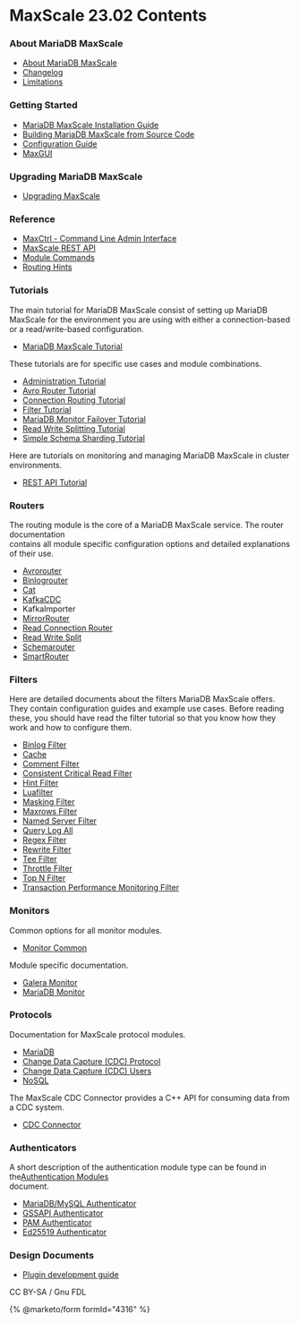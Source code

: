 # MaxScale 23.02 Contents

### About MariaDB MaxScale

* [About MariaDB MaxScale](mariadb-maxscale-23-02-about/mariadb-maxscale-2302-about-mariadb-maxscale.md)
* [Changelog](mariadb-maxscale-2302-changelog.md)
* [Limitations](mariadb-maxscale-23-02-about/mariadb-maxscale-2302-limitations-and-known-issues-within-mariadb-maxscale.md)

### Getting Started

* [MariaDB MaxScale Installation Guide](mariadb-maxscale-23-02-getting-started/mariadb-maxscale-2302-mariadb-maxscale-installation-guide.md)
* [Building MariaDB MaxScale from Source Code](mariadb-maxscale-23-02-getting-started/mariadb-maxscale-2302-building-mariadb-maxscale-from-source-code.md)
* [Configuration Guide](mariadb-maxscale-23-02-getting-started/mariadb-maxscale-2302-mariadb-maxscale-configuration-guide.md)
* [MaxGUI](mariadb-maxscale-23-02-getting-started/mariadb-maxscale-2302-mariadb-maxscale-maxgui-guide.md)

### Upgrading MariaDB MaxScale

* [Upgrading MaxScale](mariadb-maxscale-23-02-upgrading/mariadb-maxscale-2302-maxscale-2302-upgrading-mariadb-maxscale.md)

### Reference

* [MaxCtrl - Command Line Admin Interface](mariadb-maxscale-23-02-reference/mariadb-maxscale-2302-maxctrl.md)
* [MaxScale REST API](mariadb-maxscale-23-02-rest-api/mariadb-maxscale-2302-rest-api.md)
* [Module Commands](mariadb-maxscale-23-02-reference/mariadb-maxscale-2302-module-commands.md)
* [Routing Hints](mariadb-maxscale-23-02-reference/mariadb-maxscale-2302-hint-syntax.md)

### Tutorials

The main tutorial for MariaDB MaxScale consist of setting up MariaDB MaxScale for the environment you are using with either a connection-based or a read/write-based configuration.

* [MariaDB MaxScale Tutorial](mariadb-maxscale-23-02-tutorials/mariadb-maxscale-2302-setting-up-mariadb-maxscale.md)

These tutorials are for specific use cases and module combinations.

* [Administration Tutorial](mariadb-maxscale-23-02-tutorials/mariadb-maxscale-2302-mariadb-maxscale-administration-tutorial.md)
* [Avro Router Tutorial](mariadb-maxscale-23-02-tutorials/mariadb-maxscale-2302-avrorouter-tutorial.md)
* [Connection Routing Tutorial](mariadb-maxscale-23-02-tutorials/mariadb-maxscale-2302-connection-routing-with-mariadb-maxscale.md)
* [Filter Tutorial](mariadb-maxscale-23-02-tutorials/mariadb-maxscale-2302-filters.md)
* [MariaDB Monitor Failover Tutorial](mariadb-maxscale-23-02-tutorials/mariadb-maxscale-2302-automatic-failover-with-mariadb-monitor.md)
* [Read Write Splitting Tutorial](mariadb-maxscale-23-02-tutorials/mariadb-maxscale-2302-read-write-splitting-with-mariadb-maxscale.md)
* [Simple Schema Sharding Tutorial](mariadb-maxscale-23-02-tutorials/mariadb-maxscale-2302-simple-sharding-with-two-servers.md)

Here are tutorials on monitoring and managing MariaDB MaxScale in cluster environments.

* [REST API Tutorial](mariadb-maxscale-23-02-tutorials/mariadb-maxscale-2302-rest-api-tutorial.md)

### Routers

The routing module is the core of a MariaDB MaxScale service. The router documentation\
contains all module specific configuration options and detailed explanations\
of their use.

* [Avrorouter](mariadb-maxscale-23-02-routers/mariadb-maxscale-2302-avrorouter.md)
* [Binlogrouter](mariadb-maxscale-23-02-routers/mariadb-maxscale-2302-binlogrouter.md)
* [Cat](mariadb-maxscale-23-02-routers/mariadb-maxscale-2302-cat.md)
* [KafkaCDC](mariadb-maxscale-23-02-routers/mariadb-maxscale-2302-kafkacdc.md)
* KafkaImporter
* [MirrorRouter](mariadb-maxscale-23-02-routers/mariadb-maxscale-2302-mirror.md)
* [Read Connection Router](mariadb-maxscale-23-02-routers/mariadb-maxscale-2302-readconnroute.md)
* [Read Write Split](mariadb-maxscale-23-02-routers/mariadb-maxscale-2302-readwritesplit.md)
* [Schemarouter](mariadb-maxscale-23-02-routers/mariadb-maxscale-2302-schemarouter.md)
* [SmartRouter](mariadb-maxscale-23-02-routers/mariadb-maxscale-2302-smartrouter.md)

### Filters

Here are detailed documents about the filters MariaDB MaxScale offers. They contain configuration guides and example use cases. Before reading these, you should have read the filter tutorial so that you know how they work and how to configure them.

* [Binlog Filter](mariadb-maxscale-23-02-filters/mariadb-maxscale-2302-binlog-filter.md)
* [Cache](mariadb-maxscale-23-02-filters/mariadb-maxscale-2302-cache.md)
* [Comment Filter](mariadb-maxscale-23-02-filters/mariadb-maxscale-2302-comment-filter.md)
* [Consistent Critical Read Filter](mariadb-maxscale-23-02-filters/mariadb-maxscale-2302-consistent-critical-read-filter.md)
* [Hint Filter](mariadb-maxscale-23-02-filters/mariadb-maxscale-2302-hintfilter.md)
* [Luafilter](mariadb-maxscale-23-02-filters/mariadb-maxscale-2302-lua-filter.md)
* [Masking Filter](mariadb-maxscale-23-02-filters/mariadb-maxscale-2302-masking.md)
* [Maxrows Filter](mariadb-maxscale-23-02-filters/mariadb-maxscale-2302-maxrows.md)
* [Named Server Filter](mariadb-maxscale-23-02-filters/mariadb-maxscale-2302-named-server-filter.md)
* [Query Log All](mariadb-maxscale-23-02-filters/mariadb-maxscale-2302-query-log-all-filter.md)
* [Regex Filter](mariadb-maxscale-23-02-filters/mariadb-maxscale-2302-regex-filter.md)
* [Rewrite Filter](mariadb-maxscale-23-02-filters/mariadb-maxscale-2302-rewrite-filter.md)
* [Tee Filter](mariadb-maxscale-23-02-filters/mariadb-maxscale-2302-tee-filter.md)
* [Throttle Filter](mariadb-maxscale-23-02-filters/mariadb-maxscale-2302-throttle.md)
* [Top N Filter](mariadb-maxscale-23-02-filters/mariadb-maxscale-2302-top-filter.md)
* [Transaction Performance Monitoring Filter](mariadb-maxscale-23-02-filters/mariadb-maxscale-2302-transaction-performance-monitoring-filter.md)

### Monitors

Common options for all monitor modules.

* [Monitor Common](mariadb-maxscale-23-02-monitors/mariadb-maxscale-2302-common-monitor-parameters.md)

Module specific documentation.

* [Galera Monitor](mariadb-maxscale-23-02-monitors/mariadb-maxscale-2302-galera-monitor.md)
* [MariaDB Monitor](mariadb-maxscale-23-02-monitors/mariadb-maxscale-2302-mariadb-monitor.md)

### Protocols

Documentation for MaxScale protocol modules.

* [MariaDB](mariadb-maxscale-23-02-protocols/mariadb-maxscale-2302-maxscale-2302-mariadb-protocol-module.md)
* [Change Data Capture (CDC) Protocol](mariadb-maxscale-23-02-protocols/mariadb-maxscale-2302-change-data-capture-cdc-protocol.md)
* [Change Data Capture (CDC) Users](mariadb-maxscale-23-02-protocols/mariadb-maxscale-2302-change-data-capture-cdc-users.md)
* [NoSQL](mariadb-maxscale-23-02-protocols/mariadb-maxscale-2302-nosql-protocol-module.md)

The MaxScale CDC Connector provides a C++ API for consuming data from a CDC system.

* [CDC Connector](mariadb-maxscale-23-02-connectors/mariadb-maxscale-2302-maxscale-cdc-connector.md)

### Authenticators

A short description of the authentication module type can be found in the[Authentication Modules](mariadb-maxscale-23-02-authenticators/mariadb-maxscale-2302-authentication-modules.md)\
document.

* [MariaDB/MySQL Authenticator](mariadb-maxscale-23-02-authenticators/mariadb-maxscale-2302-mysql-authenticator.md)
* [GSSAPI Authenticator](mariadb-maxscale-23-02-authenticators/mariadb-maxscale-2302-gssapi-client-authenticator.md)
* [PAM Authenticator](mariadb-maxscale-23-02-authenticators/mariadb-maxscale-2302-pam-authenticator.md)
* [Ed25519 Authenticator](mariadb-maxscale-23-02-authenticators/mariadb-maxscale-2302-ed25519-authenticator.md)

### Design Documents

* [Plugin development guide](mariadb-maxscale-23-02-design-documents/mariadb-maxscale-2302-mariadb-maxscale-plugin-development-guide.md)

CC BY-SA / Gnu FDL

{% @marketo/form formId="4316" %}
